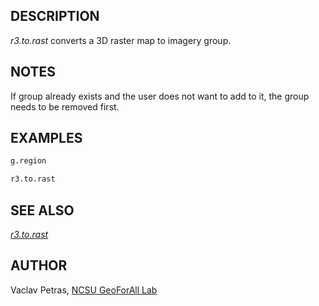 ## DESCRIPTION

*r3.to.rast* converts a 3D raster map to imagery group.

## NOTES

If group already exists and the user does not want to add to it, the
group needs to be removed first.

## EXAMPLES

```sh
g.region

r3.to.rast
```

## SEE ALSO

*[r3.to.rast](https://grass.osgeo.org/grass-stable/manuals/r3.to.rast.html)*

## AUTHOR

Vaclav Petras, [NCSU GeoForAll
Lab](https://geospatial.ncsu.edu/geoforall/)
